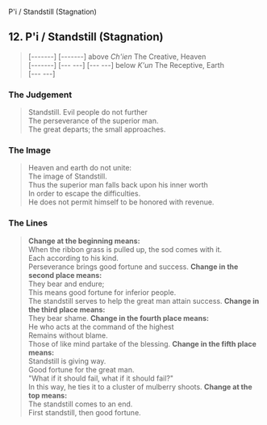 P'i / Standstill (Stagnation)
## 12. P'i / Standstill (Stagnation)
> [-------]
> [-------] above _Ch'ien_ The Creative, Heaven  
> [-------]
> [--- ---]
> [--- ---] below _K'un_ The Receptive, Earth  
> [--- ---]
### The Judgement
> Standstill. Evil people do not further  
 The perseverance of the superior man.  
 The great departs; the small approaches.
### The Image
> Heaven and earth do not unite:  
 The image of Standstill.  
 Thus the superior man falls back upon his inner worth  
 In order to escape the difficulties.  
 He does not permit himself to be honored with revenue.
### The Lines

 > **Change at the beginning means:**  
 When the ribbon grass is pulled up, the sod comes with it.  
 Each according to his kind.  
 Perseverance brings good fortune and success.
 > **Change in the second place means:**  
 They bear and endure;  
 This means good fortune for inferior people.  
 The standstill serves to help the great man attain success.
 > **Change in the third place means:**  
 They bear shame.
 > **Change in the fourth place means:**  
 He who acts at the command of the highest  
 Remains without blame.  
 Those of like mind partake of the blessing.
 > **Change in the fifth place means:**  
 Standstill is giving way.  
 Good fortune for the great man.  
 "What if it should fail, what if it should fail?"  
 In this way, he ties it to a cluster of mulberry shoots.
 > **Change at the top means:**  
 The standstill comes to an end.  
 First standstill, then good fortune.



